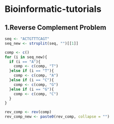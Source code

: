 # Bioinformatic-tutorials

## 1.Reverse Complement Problem

```R
seq <- "ACTGTTTCAGT"
seq_new <- strsplit(seq, "")[[1]]

comp <- c()
for (i in seq_new){
  if (i == "A"){
    comp <- c(comp, "T")
  }else if (i == "T"){
    comp <- c(comp, "A")
  }else if (i == "C"){
    comp <- c(comp, "G")
  }else if (i == "G"){
    comp <- c(comp, "C")
  }
}

rev_comp <- rev(comp)
rev_comp_new <- paste0(rev_comp, collapse = "")
```
